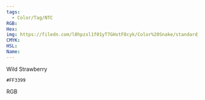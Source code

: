 ```yaml
---
tags:
  - Color/Tag/NTC
RGB:
Hex:
img: https://filedn.com/l0hpzxl1f01yT7GHxtF8cyk/Color%20Snake/standard_csv_to_svg/%23/FF3399.svg
CMYK:
HSL:
Name:
---
```

Wild Strawberry
```palette
#FF3399
```
RGB
